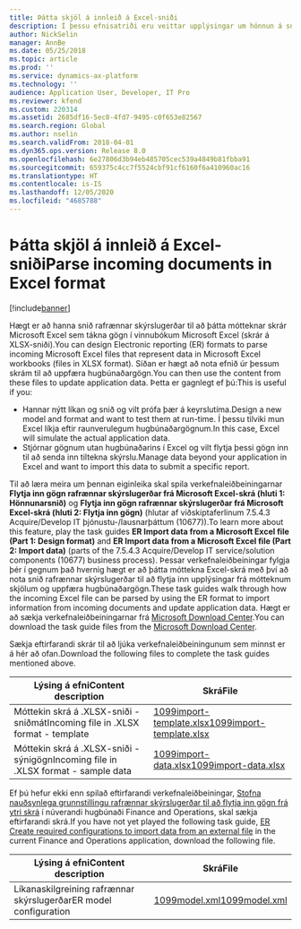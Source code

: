 ```yaml
---
title: Þátta skjöl á innleið á Excel-sniði
description: Í þessu efnisatriði eru veittar upplýsingar um hönnun á sniðum rafrænnar skýrslugerðar til að þátta efni sem er að finna í mótteknum skrám Microsoft Excel.
author: NickSelin
manager: AnnBe
ms.date: 05/25/2018
ms.topic: article
ms.prod: ''
ms.service: dynamics-ax-platform
ms.technology: ''
audience: Application User, Developer, IT Pro
ms.reviewer: kfend
ms.custom: 220314
ms.assetid: 2685df16-5ec8-4fd7-9495-c0f653e82567
ms.search.region: Global
ms.author: nselin
ms.search.validFrom: 2018-04-01
ms.dyn365.ops.version: Release 8.0
ms.openlocfilehash: 6e27806d3b94eb485705cec539a4849b81fbba91
ms.sourcegitcommit: 659375c4cc7f5524cbf91cf6160f6a410960ac16
ms.translationtype: HT
ms.contentlocale: is-IS
ms.lasthandoff: 12/05/2020
ms.locfileid: "4685788"
---
```

# <a name="parse-incoming-documents-in-excel-format"></a><span data-ttu-id="bdf25-103">Þátta skjöl á innleið á Excel-sniði</span><span class="sxs-lookup"><span data-stu-id="bdf25-103">Parse incoming documents in Excel format</span></span>

[!include[banner](../includes/banner.md)]

<span data-ttu-id="bdf25-104">Hægt er að hanna snið rafrænnar skýrslugerðar til að þátta mótteknar skrár Microsoft Excel sem tákna gögn í vinnubókum Microsoft Excel (skrár á XLSX-sniði).</span><span class="sxs-lookup"><span data-stu-id="bdf25-104">You can design Electronic reporting (ER) formats to parse incoming Microsoft Excel files that represent data in Microsoft Excel workbooks (files in XLSX format).</span></span> <span data-ttu-id="bdf25-105">Síðan er hægt að nota efnið úr þessum skrám til að uppfæra hugbúnaðargögn.</span><span class="sxs-lookup"><span data-stu-id="bdf25-105">You can then use the content from these files to update application data.</span></span> <span data-ttu-id="bdf25-106">Þetta er gagnlegt ef þú:</span><span class="sxs-lookup"><span data-stu-id="bdf25-106">This is useful if you:</span></span>

- <span data-ttu-id="bdf25-107">Hannar nýtt líkan og snið og vilt prófa þær á keyrslutíma.</span><span class="sxs-lookup"><span data-stu-id="bdf25-107">Design a new model and format and want to test them at run-time.</span></span> <span data-ttu-id="bdf25-108">Í þessu tilviki mun Excel líkja eftir raunverulegum hugbúnaðargögnum.</span><span class="sxs-lookup"><span data-stu-id="bdf25-108">In this case, Excel will simulate the actual application data.</span></span>
- <span data-ttu-id="bdf25-109">Stjórnar gögnum utan hugbúnaðarins í Excel og vilt flytja þessi gögn inn til að senda inn tiltekna skýrslu.</span><span class="sxs-lookup"><span data-stu-id="bdf25-109">Manage data beyond your application in Excel and want to import this data to submit a specific report.</span></span>

<span data-ttu-id="bdf25-110">Til að læra meira um þennan eiginleika skal spila verkefnaleiðbeiningarnar **Flytja inn gögn rafrænnar skýrslugerðar frá Microsoft Excel-skrá (hluti 1: Hönnunarsnið)** og **Flytja inn gögn rafrænnar skýrslugerðar frá Microsoft Excel-skrá (hluti 2: Flytja inn gögn)** (hlutar af viðskiptaferlinum 7.5.4.3 Acquire/Develop IT þjónustu-/lausnarþáttum (10677)).</span><span class="sxs-lookup"><span data-stu-id="bdf25-110">To learn more about this feature, play the task guides **ER Import data from a Microsoft Excel file (Part 1: Design format)** and **ER Import data from a Microsoft Excel file (Part 2: Import data)** (parts of the 7.5.4.3 Acquire/Develop IT service/solution components (10677) business process).</span></span> <span data-ttu-id="bdf25-111">Þessar verkefnaleiðbeiningar fylgja þér í gegnum það hvernig hægt er að þátta móttekna Excel-skrá með því að nota snið rafrænnar skýrslugerðar til að flytja inn upplýsingar frá mótteknum skjölum og uppfæra hugbúnaðargögn.</span><span class="sxs-lookup"><span data-stu-id="bdf25-111">These task guides walk through how the incoming Excel file can be parsed by using the ER format to import information from incoming documents and update application data.</span></span> <span data-ttu-id="bdf25-112">Hægt er að sækja verkefnaleiðbeiningarnar frá [Microsoft Download Center](https://go.microsoft.com/fwlink/?linkid=874684).</span><span class="sxs-lookup"><span data-stu-id="bdf25-112">You can download the task guide files from the [Microsoft Download Center](https://go.microsoft.com/fwlink/?linkid=874684).</span></span>

<span data-ttu-id="bdf25-113">Sækja eftirfarandi skrár til að ljúka verkefnaleiðbeiningunum sem minnst er á hér að ofan.</span><span class="sxs-lookup"><span data-stu-id="bdf25-113">Download the following files to complete the task guides mentioned above.</span></span>

| <span data-ttu-id="bdf25-114">Lýsing á efni</span><span class="sxs-lookup"><span data-stu-id="bdf25-114">Content description</span></span>                         | <span data-ttu-id="bdf25-115">Skrá</span><span class="sxs-lookup"><span data-stu-id="bdf25-115">File</span></span>                                                                       |
|---------------------------------------------|----------------------------------------------------------------------------|
| <span data-ttu-id="bdf25-116">Móttekin skrá á .XLSX-sniði - sniðmát</span><span class="sxs-lookup"><span data-stu-id="bdf25-116">Incoming file in .XLSX format - template</span></span>    | [<span data-ttu-id="bdf25-117">1099import-template.xlsx</span><span class="sxs-lookup"><span data-stu-id="bdf25-117">1099import-template.xlsx</span></span>](https://go.microsoft.com/fwlink/?linkid=862266) |
| <span data-ttu-id="bdf25-118">Móttekin skrá á .XLSX-sniði - sýnigögn</span><span class="sxs-lookup"><span data-stu-id="bdf25-118">Incoming file in .XLSX format - sample data</span></span> | [<span data-ttu-id="bdf25-119">1099import-data.xlsx</span><span class="sxs-lookup"><span data-stu-id="bdf25-119">1099import-data.xlsx</span></span>](https://go.microsoft.com/fwlink/?linkid=862266)     |

<span data-ttu-id="bdf25-120">Ef þú hefur ekki enn spilað eftirfarandi verkefnaleiðbeiningar, [Stofna nauðsynlega grunnstillingu rafrænnar skýrslugerðar til að flytja inn gögn frá ytri skrá](./tasks/er-required-configurations-import-data.md) í núverandi hugbúnaði Finance and Operations, skal sækja eftirfarandi skrá.</span><span class="sxs-lookup"><span data-stu-id="bdf25-120">If you have not yet played the following task guide, [ER Create required configurations to import data from an external file](./tasks/er-required-configurations-import-data.md) in the current Finance and Operations application, download the following file.</span></span>

| <span data-ttu-id="bdf25-121">Lýsing á efni</span><span class="sxs-lookup"><span data-stu-id="bdf25-121">Content description</span></span>    | <span data-ttu-id="bdf25-122">Skrá</span><span class="sxs-lookup"><span data-stu-id="bdf25-122">File</span></span>                                                            |
|------------------------|-----------------------------------------------------------------|
| <span data-ttu-id="bdf25-123">Líkanaskilgreining rafrænnar skýrslugerðar</span><span class="sxs-lookup"><span data-stu-id="bdf25-123">ER model configuration</span></span> | [<span data-ttu-id="bdf25-124">1099model.xml</span><span class="sxs-lookup"><span data-stu-id="bdf25-124">1099model.xml</span></span>](https://go.microsoft.com/fwlink/?linkid=862266) |
